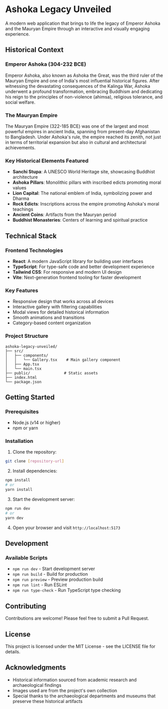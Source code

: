 # Ashoka Legacy Unveiled

A modern web application that brings to life the legacy of Emperor Ashoka and the Mauryan Empire through an interactive and visually engaging experience.

## Historical Context

### Emperor Ashoka (304-232 BCE)
Emperor Ashoka, also known as Ashoka the Great, was the third ruler of the Mauryan Empire and one of India's most influential historical figures. After witnessing the devastating consequences of the Kalinga War, Ashoka underwent a profound transformation, embracing Buddhism and dedicating his reign to the principles of non-violence (ahimsa), religious tolerance, and social welfare.

### The Mauryan Empire
The Mauryan Empire (322-185 BCE) was one of the largest and most powerful empires in ancient India, spanning from present-day Afghanistan to Bangladesh. Under Ashoka's rule, the empire reached its zenith, not just in terms of territorial expansion but also in cultural and architectural achievements.

### Key Historical Elements Featured
- **Sanchi Stupa**: A UNESCO World Heritage site, showcasing Buddhist architecture
- **Ashoka Pillars**: Monolithic pillars with inscribed edicts promoting moral values
- **Lion Capital**: The national emblem of India, symbolizing power and Dharma
- **Rock Edicts**: Inscriptions across the empire promoting Ashoka's moral teachings
- **Ancient Coins**: Artifacts from the Mauryan period
- **Buddhist Monasteries**: Centers of learning and spiritual practice

## Technical Stack

### Frontend Technologies
- **React**: A modern JavaScript library for building user interfaces
- **TypeScript**: For type-safe code and better development experience
- **Tailwind CSS**: For responsive and modern UI design
- **Vite**: Next-generation frontend tooling for faster development

### Key Features
- Responsive design that works across all devices
- Interactive gallery with filtering capabilities
- Modal views for detailed historical information
- Smooth animations and transitions
- Category-based content organization

### Project Structure
```
ashoka-legacy-unveiled/
├── src/
│   ├── components/
│   │   └── Gallery.tsx    # Main gallery component
│   ├── App.tsx
│   └── main.tsx
├── public/               # Static assets
├── index.html
└── package.json
```

## Getting Started

### Prerequisites
- Node.js (v14 or higher)
- npm or yarn

### Installation
1. Clone the repository:
```bash
git clone [repository-url]
```

2. Install dependencies:
```bash
npm install
# or
yarn install
```

3. Start the development server:
```bash
npm run dev
# or
yarn dev
```

4. Open your browser and visit `http://localhost:5173`

## Development

### Available Scripts
- `npm run dev` - Start development server
- `npm run build` - Build for production
- `npm run preview` - Preview production build
- `npm run lint` - Run ESLint
- `npm run type-check` - Run TypeScript type checking

## Contributing
Contributions are welcome! Please feel free to submit a Pull Request.

## License
This project is licensed under the MIT License - see the LICENSE file for details.

## Acknowledgments
- Historical information sourced from academic research and archaeological findings
- Images used are from the project's own collection
- Special thanks to the archaeological departments and museums that preserve these historical artifacts 